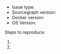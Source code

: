 - Issue type: <!-- bug report, feature request, or question? -->
- Sourcegraph version: <!-- the version of the Docker image or "sourcegraph.com" -->
- Docker version: <!-- use `docker --version` -->
- OS Version: 

Steps to reproduce:

1. 
2. 
